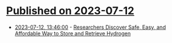 # [Published on 2023-07-12](index.md)

* [2023-07-12, 13:46:00](https://soylentnews.org/article.pl?sid=23/07/11/1739223&from=rss) - [Researchers Discover Safe, Easy, and Affordable Way to Store and Retrieve Hydrogen](https://soylentnews.org/article.pl?sid=23/07/11/1739223&from=rss)
